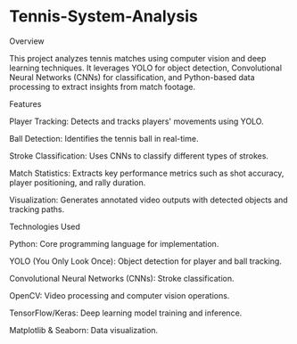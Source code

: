 # Tennis-System-Analysis

Overview

This project analyzes tennis matches using computer vision and deep learning techniques. It leverages YOLO for object detection, Convolutional Neural Networks (CNNs) for classification, and Python-based data processing to extract insights from match footage.

Features

Player Tracking: Detects and tracks players' movements using YOLO.

Ball Detection: Identifies the tennis ball in real-time.

Stroke Classification: Uses CNNs to classify different types of strokes.

Match Statistics: Extracts key performance metrics such as shot accuracy, player positioning, and rally duration.

Visualization: Generates annotated video outputs with detected objects and tracking paths.

Technologies Used

Python: Core programming language for implementation.

YOLO (You Only Look Once): Object detection for player and ball tracking.

Convolutional Neural Networks (CNNs): Stroke classification.

OpenCV: Video processing and computer vision operations.

TensorFlow/Keras: Deep learning model training and inference.

Matplotlib & Seaborn: Data visualization.
